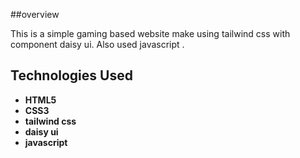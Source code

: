 ##overview

This is a simple gaming based website make using tailwind css with component daisy ui. Also used javascript .

## Technologies Used

- **HTML5**
- **CSS3**
- **tailwind css**
- **daisy ui**
- **javascript**
  
